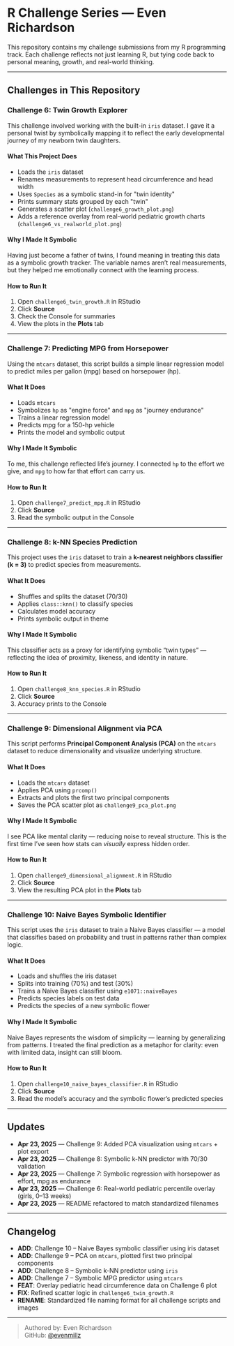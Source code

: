 # R Challenge Series — Even Richardson

This repository contains my challenge submissions from my R programming track. Each challenge reflects not just learning R, but tying code back to personal meaning, growth, and real-world thinking.

---

## Challenges in This Repository

### Challenge 6: Twin Growth Explorer

This challenge involved working with the built-in `iris` dataset. I gave it a personal twist by symbolically mapping it to reflect the early developmental journey of my newborn twin daughters.

#### What This Project Does
- Loads the `iris` dataset
- Renames measurements to represent head circumference and head width
- Uses `Species` as a symbolic stand-in for "twin identity"
- Prints summary stats grouped by each "twin"
- Generates a scatter plot (`challenge6_growth_plot.png`)
- Adds a reference overlay from real-world pediatric growth charts (`challenge6_vs_realworld_plot.png`)

#### Why I Made It Symbolic
Having just become a father of twins, I found meaning in treating this data as a symbolic growth tracker. The variable names aren’t real measurements, but they helped me emotionally connect with the learning process.

#### How to Run It
1. Open `challenge6_twin_growth.R` in RStudio
2. Click **Source**
3. Check the Console for summaries
4. View the plots in the **Plots** tab

---

### Challenge 7: Predicting MPG from Horsepower

Using the `mtcars` dataset, this script builds a simple linear regression model to predict miles per gallon (mpg) based on horsepower (hp).

#### What It Does
- Loads `mtcars`
- Symbolizes `hp` as "engine force" and `mpg` as "journey endurance"
- Trains a linear regression model
- Predicts mpg for a 150-hp vehicle
- Prints the model and symbolic output

#### Why I Made It Symbolic
To me, this challenge reflected life’s journey. I connected `hp` to the effort we give, and `mpg` to how far that effort can carry us.

#### How to Run It
1. Open `challenge7_predict_mpg.R` in RStudio
2. Click **Source**
3. Read the symbolic output in the Console

---

### Challenge 8: k-NN Species Prediction

This project uses the `iris` dataset to train a **k-nearest neighbors classifier (k = 3)** to predict species from measurements.

#### What It Does
- Shuffles and splits the dataset (70/30)
- Applies `class::knn()` to classify species
- Calculates model accuracy
- Prints symbolic output in theme

#### Why I Made It Symbolic
This classifier acts as a proxy for identifying symbolic “twin types” — reflecting the idea of proximity, likeness, and identity in nature.

#### How to Run It
1. Open `challenge8_knn_species.R` in RStudio
2. Click **Source**
3. Accuracy prints to the Console

---

### Challenge 9: Dimensional Alignment via PCA

This script performs **Principal Component Analysis (PCA)** on the `mtcars` dataset to reduce dimensionality and visualize underlying structure.

#### What It Does
- Loads the `mtcars` dataset
- Applies PCA using `prcomp()`
- Extracts and plots the first two principal components
- Saves the PCA scatter plot as `challenge9_pca_plot.png`

#### Why I Made It Symbolic
I see PCA like mental clarity — reducing noise to reveal structure. This is the first time I’ve seen how stats can *visually* express hidden order.

#### How to Run It
1. Open `challenge9_dimensional_alignment.R` in RStudio
2. Click **Source**
3. View the resulting PCA plot in the **Plots** tab

---

### Challenge 10: Naive Bayes Symbolic Identifier

This script uses the `iris` dataset to train a Naive Bayes classifier — a model that classifies based on probability and trust in patterns rather than complex logic.

#### What It Does
- Loads and shuffles the iris dataset
- Splits into training (70%) and test (30%)
- Trains a Naive Bayes classifier using `e1071::naiveBayes`
- Predicts species labels on test data
- Predicts the species of a new symbolic flower

#### Why I Made It Symbolic
Naive Bayes represents the wisdom of simplicity — learning by generalizing from patterns. I treated the final prediction as a metaphor for clarity: even with limited data, insight can still bloom.

#### How to Run It
1. Open `challenge10_naive_bayes_classifier.R` in RStudio
2. Click **Source**
3. Read the model’s accuracy and the symbolic flower’s predicted species

---

## Updates

- **Apr 23, 2025** — Challenge 9: Added PCA visualization using `mtcars` + plot export
- **Apr 23, 2025** — Challenge 8: Symbolic k-NN predictor with 70/30 validation
- **Apr 23, 2025** — Challenge 7: Symbolic regression with horsepower as effort, mpg as endurance
- **Apr 23, 2025** — Challenge 6: Real-world pediatric percentile overlay (girls, 0–13 weeks)
- **Apr 23, 2025** — README refactored to match standardized filenames

---

## Changelog

- **ADD**: Challenge 10 – Naive Bayes symbolic classifier using iris dataset
- **ADD**: Challenge 9 – PCA on `mtcars`, plotted first two principal components
- **ADD**: Challenge 8 – Symbolic k-NN predictor using `iris`
- **ADD**: Challenge 7 – Symbolic MPG predictor using `mtcars`
- **FEAT**: Overlay pediatric head circumference data on Challenge 6 plot
- **FIX**: Refined scatter logic in `challenge6_twin_growth.R`
- **RENAME**: Standardized file naming format for all challenge scripts and images

---

> Authored by: Even Richardson  
> GitHub: [@evenmillz](https://github.com/evenmillz)
